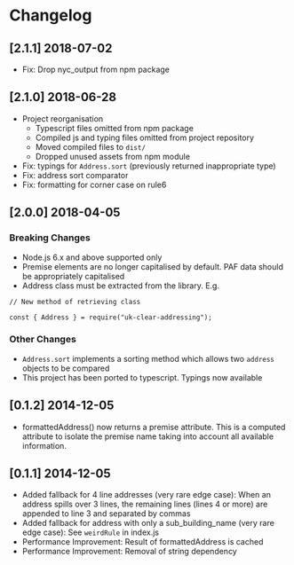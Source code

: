 # Changelog

## [2.1.1] 2018-07-02

- Fix: Drop nyc_output from npm package

## [2.1.0] 2018-06-28

- Project reorganisation
	- Typescript files omitted from npm package
	- Compiled js and typing files omitted from project repository
	- Moved compiled files to `dist/`
	- Dropped unused assets from npm module
- Fix: typings for `Address.sort` (previously returned inappropriate type)
- Fix: address sort comparator
- Fix: formatting for corner case on rule6

## [2.0.0] 2018-04-05

### Breaking Changes

- Node.js 6.x and above supported only
- Premise elements are no longer capitalised by default. PAF data should be appropriately capitalised
- Address class must be extracted from the library. E.g.

```
// New method of retrieving class

const { Address } = require("uk-clear-addressing");

```

### Other Changes

- `Address.sort` implements a sorting method which allows two `address` objects to be compared
- This project has been ported to typescript. Typings now available

## [0.1.2] 2014-12-05
- formattedAddress() now returns a premise attribute. This is a computed attribute to isolate the premise name taking into account all available information.

## [0.1.1] 2014-12-05
- Added fallback for 4 line addresses (very rare edge case): When an address spills over 3 lines, the remaining lines (lines 4 or more) are appended to line 3 and separated by commas
- Added fallback for address with only a sub_building_name (very rare edge case): See `weirdRule` in index.js
- Performance Improvement: Result of formattedAddress is cached
- Performance Improvement: Removal of string dependency
